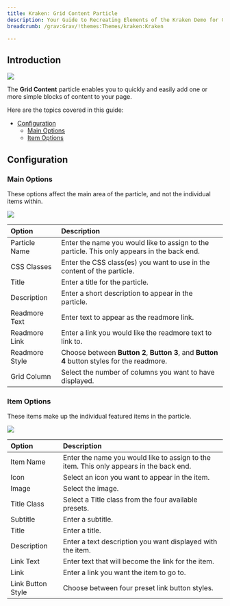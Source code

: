 ```yaml
---
title: Kraken: Grid Content Particle
description: Your Guide to Recreating Elements of the Kraken Demo for Grav
breadcrumb: /grav:Grav/!themes:Themes/kraken:Kraken

---
```


## Introduction

![](assets/particle_gridcontent1.jpeg)

The **Grid Content** particle enables you to quickly and easily add one or more simple blocks of content to your page.

Here are the topics covered in this guide:

* [Configuration](#configuration)
    - [Main Options](#main-options)
    - [Item Options](#item-options)

## Configuration

### Main Options 

These options affect the main area of the particle, and not the individual items within.

![](assets/particle_gridcontent2.jpeg)

| Option         | Description                                                                                 |
| :-----         | :-----                                                                                      |
| Particle Name  | Enter the name you would like to assign to the particle. This only appears in the back end. |
| CSS Classes    | Enter the CSS class(es) you want to use in the content of the particle.                     |
| Title          | Enter a title for the particle.                                                             |
| Description    | Enter a short description to appear in the particle.                                        |
| Readmore Text  | Enter text to appear as the readmore link.                                                  |
| Readmore Link  | Enter a link you would like the readmore text to link to.                                   |
| Readmore Style | Choose between **Button 2**, **Button 3**, and **Button 4** button styles for the readmore. |
| Grid Column    | Select the number of columns you want to have displayed.                                    |

### Item Options

These items make up the individual featured items in the particle.

![](assets/particle_gridcontent3.jpeg)

| Option            | Description                                                                             |
| :-----            | :-----                                                                                  |
| Item Name         | Enter the name you would like to assign to the item. This only appears in the back end. |
| Icon              | Select an icon you want to appear in the item.                                          |
| Image             | Select the image.                                                                       |
| Title Class       | Select a Title class from the four available presets.                                   |
| Subtitle          | Enter a subtitle.                                                                       |
| Title             | Enter a title.                                                                          |
| Description       | Enter a text description you want displayed with the item.                              |
| Link Text         | Enter text that will become the link for the item.                                      |
| Link              | Enter a link you want the item to go to.                                                |
| Link Button Style | Choose between four preset link button styles.                                          |

